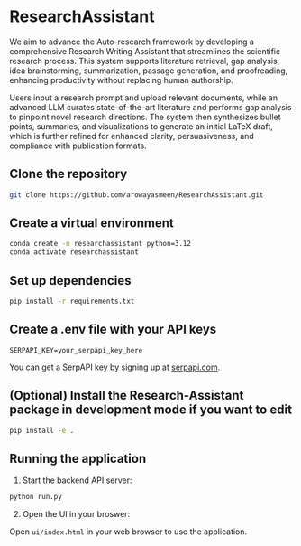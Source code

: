 # ResearchAssistant

We aim to advance the Auto-research framework by developing a comprehensive Research Writing Assistant that streamlines the scientific research process. This system supports literature retrieval, gap analysis, idea brainstorming, summarization, passage generation, and proofreading, enhancing productivity without replacing human authorship.

Users input a research prompt and upload relevant documents, while an advanced LLM curates state-of-the-art literature and performs gap analysis to pinpoint novel research directions. The system then synthesizes bullet points, summaries, and visualizations to generate an initial LaTeX draft, which is further refined for enhanced clarity, persuasiveness, and compliance with publication formats.

## Clone the repository

```bash
git clone https://github.com/arowayasmeen/ResearchAssistant.git
```

## Create a virtual environment

```bash
conda create -n researchassistant python=3.12
conda activate researchassistant
```

## Set up dependencies

```bash
pip install -r requirements.txt
```

## Create a .env file with your API keys

```env
SERPAPI_KEY=your_serpapi_key_here
```

You can get a SerpAPI key by signing up at [serpapi.com](https://serpapi.com).

## (Optional) Install the Research-Assistant package in development mode if you want to edit
```bash
pip install -e .
```

## Running the application

1. Start the backend API server:

```bash
python run.py
```

2. Open the UI in your broswer:

Open <code>ui/index.html</code> in your web browser to use the application.